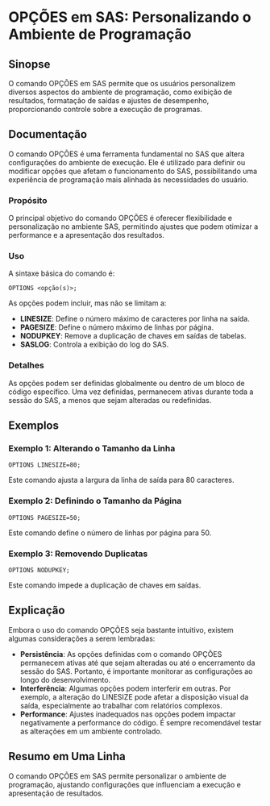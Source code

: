 <!--
Meta Description: # OPÇÕES em SAS: Personalizando o Ambiente de Programação ## Sinopse O comando OPÇÕES em SAS permite que os usuários personalizem diversos aspectos do...
Meta Keywords: opções, sas, comando, que, ambiente
-->

# OPÇÕES em SAS: Personalizando o Ambiente de Programação

## Sinopse
O comando OPÇÕES em SAS permite que os usuários personalizem diversos aspectos do ambiente de programação, como exibição de resultados, formatação de saídas e ajustes de desempenho, proporcionando controle sobre a execução de programas.

## Documentação
O comando OPÇÕES é uma ferramenta fundamental no SAS que altera configurações do ambiente de execução. Ele é utilizado para definir ou modificar opções que afetam o funcionamento do SAS, possibilitando uma experiência de programação mais alinhada às necessidades do usuário.

### Propósito
O principal objetivo do comando OPÇÕES é oferecer flexibilidade e personalização no ambiente SAS, permitindo ajustes que podem otimizar a performance e a apresentação dos resultados.

### Uso
A sintaxe básica do comando é:
```
OPTIONS <opção(s)>;
```
As opções podem incluir, mas não se limitam a:

- **LINESIZE**: Define o número máximo de caracteres por linha na saída.
- **PAGESIZE**: Define o número máximo de linhas por página.
- **NODUPKEY**: Remove a duplicação de chaves em saídas de tabelas.
- **SASLOG**: Controla a exibição do log do SAS.

### Detalhes
As opções podem ser definidas globalmente ou dentro de um bloco de código específico. Uma vez definidas, permanecem ativas durante toda a sessão do SAS, a menos que sejam alteradas ou redefinidas.

## Exemplos
### Exemplo 1: Alterando o Tamanho da Linha
```sas
OPTIONS LINESIZE=80;
```
Este comando ajusta a largura da linha de saída para 80 caracteres.

### Exemplo 2: Definindo o Tamanho da Página
```sas
OPTIONS PAGESIZE=50;
```
Este comando define o número de linhas por página para 50.

### Exemplo 3: Removendo Duplicatas
```sas
OPTIONS NODUPKEY;
```
Este comando impede a duplicação de chaves em saídas.

## Explicação
Embora o uso do comando OPÇÕES seja bastante intuitivo, existem algumas considerações a serem lembradas:

- **Persistência**: As opções definidas com o comando OPÇÕES permanecem ativas até que sejam alteradas ou até o encerramento da sessão do SAS. Portanto, é importante monitorar as configurações ao longo do desenvolvimento.
- **Interferência**: Algumas opções podem interferir em outras. Por exemplo, a alteração do LINESIZE pode afetar a disposição visual da saída, especialmente ao trabalhar com relatórios complexos.
- **Performance**: Ajustes inadequados nas opções podem impactar negativamente a performance do código. É sempre recomendável testar as alterações em um ambiente controlado.

## Resumo em Uma Linha
O comando OPÇÕES em SAS permite personalizar o ambiente de programação, ajustando configurações que influenciam a execução e apresentação de resultados.
